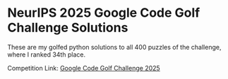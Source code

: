 # NeurIPS 2025 Google Code Golf Challenge Solutions

These are my golfed python solutions to all 400 puzzles of the challenge, where I ranked 34th place.

Competition Link: [Google Code Golf Challenge 2025](URL "https://www.kaggle.com/competitions/google-code-golf-2025/leaderboard")
